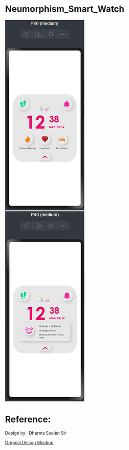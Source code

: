 # Neumorphism_Smart_Watch

<p float="left" >
<img src="sample_images/screen_1.png" width="" height="">
<img src="sample_images/screen_2.png" width="" height="">
</p>

# Reference:

Design by : Dharma Seelan Sir

<a href="sample_images/design.png">Original Design Mockup</a>